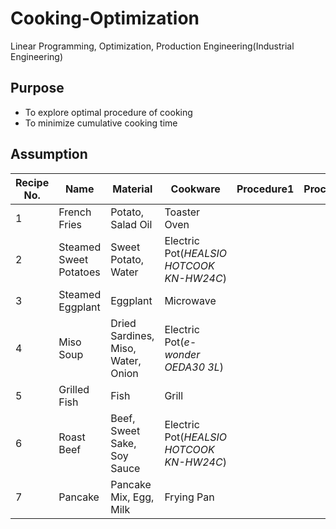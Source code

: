 # Cooking-Optimization
Linear Programming, Optimization, Production Engineering(Industrial Engineering)

## Purpose

* To explore optimal procedure of cooking
* To minimize cumulative cooking time

## Assumption

|Recipe No.|Name|Material|Cookware|Procedure1|Procedure2|Procedure3|Procedure4|Procedure5|
---|---|---|---|---|---|---|---|---
|1|French Fries|Potato, Salad Oil|Toaster Oven||||||
|2|Steamed Sweet Potatoes|Sweet Potato, Water|Electric Pot(*HEALSIO HOTCOOK KN-HW24C*)||||||
|3|Steamed Eggplant|Eggplant|Microwave||||||
|4|Miso Soup|Dried Sardines, Miso, Water, Onion|Electric Pot(*e-wonder OEDA30 3L*)||||||
|5|Grilled Fish|Fish|Grill||||||
|6|Roast Beef|Beef, Sweet Sake, Soy Sauce|Electric Pot(*HEALSIO HOTCOOK KN-HW24C*)||||||
|7|Pancake|Pancake Mix, Egg, Milk|Frying Pan||||||
